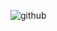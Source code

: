 ![github](https://github.com/w-karim/Data-Analysis-Projects/assets/121901070/c0fffe7a-a82c-4d81-8b7b-47e3d0a4f3cf)

